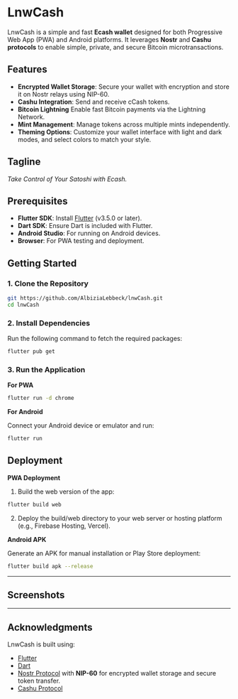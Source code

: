 # LnwCash  

LnwCash is a simple and fast **Ecash wallet** designed for both Progressive Web App (PWA) and Android platforms. It leverages **Nostr** and **Cashu protocols** to enable simple, private, and secure Bitcoin microtransactions.  

## Features  

- **Encrypted Wallet Storage**: Secure your wallet with encryption and store it on Nostr relays using NIP-60.  
- **Cashu Integration**: Send and receive cCash tokens.
- **Bitcoin Lightning** Enable fast Bitcoin payments via the Lightning Network.  
- **Mint Management**: Manage tokens across multiple mints independently.  
- **Theming Options**: Customize your wallet interface with light and dark modes, and select colors to match your style.  

## Tagline  

*Take Control of Your Satoshi with Ecash.*  

## Prerequisites  

- **Flutter SDK**: Install [Flutter](https://flutter.dev/) (v3.5.0 or later).  
- **Dart SDK**: Ensure Dart is included with Flutter.  
- **Android Studio**: For running on Android devices.  
- **Browser**: For PWA testing and deployment.  

## Getting Started  

### 1. Clone the Repository  

```bash  
git https://github.com/AlbiziaLebbeck/lnwCash.git
cd lnwCash
```

### 2. Install Dependencies

Run the following command to fetch the required packages:

```bash
flutter pub get  
```

### 3. Run the Application

**For PWA**

```bash
flutter run -d chrome  
```
 
**For Android**

Connect your Android device or emulator and run:

```bash
flutter run  
```

## Deployment

**PWA Deployment**

1. Build the web version of the app:

```bash
flutter build web  
```

2. Deploy the build/web directory to your web server or hosting platform (e.g., Firebase Hosting, Vercel).

**Android APK**

Generate an APK for manual installation or Play Store deployment:

```bash
flutter build apk --release
```

<!-- ---

## License

LnwCash is an open-source project licensed under the MIT License. -->

---

## Screenshots


---

## Acknowledgments  

LnwCash is built using:  
- [Flutter](https://flutter.dev/)  
- [Dart](https://dart.dev/)  
- [Nostr Protocol](https://github.com/nostr-protocol) with **NIP-60** for encrypted wallet storage and secure token transfer.  
- [Cashu Protocol](https://cashu.dev/)  
